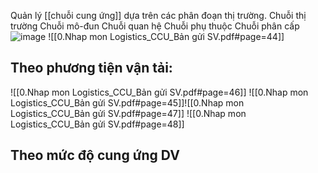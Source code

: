 Quản lý [[chuỗi cung ứng]] dựa trên các phân đoạn thị trường.
	Chuỗi thị trường
	Chuỗi mô-đun
	Chuỗi quan hệ
	Chuỗi phụ thuộc
	Chuỗi phân cấp
![image](https://chungnhanquocgia.com/wp-content/uploads/2022/01/cac-hinh-thuc-logistic-1.png)
![[0.Nhap mon Logistics_CCU_Bản gửi SV.pdf#page=44]]
## Theo phương tiện vận tải:
![[0.Nhap mon Logistics_CCU_Bản gửi SV.pdf#page=46]]
![[0.Nhap mon Logistics_CCU_Bản gửi SV.pdf#page=45]]![[0.Nhap mon Logistics_CCU_Bản gửi SV.pdf#page=47]]
![[0.Nhap mon Logistics_CCU_Bản gửi SV.pdf#page=48]]

## Theo mức độ cung ứng DV


